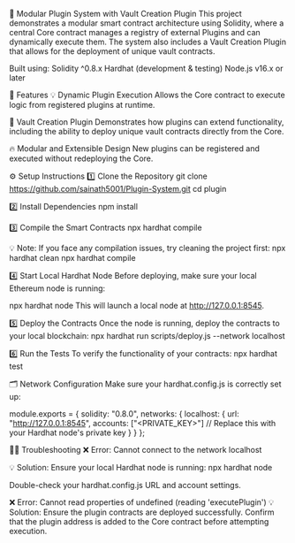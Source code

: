 🔌 Modular Plugin System with Vault Creation Plugin
This project demonstrates a modular smart contract architecture using Solidity, where a central Core contract manages a registry of external Plugins and can dynamically execute them. The system also includes a Vault Creation Plugin that allows for the deployment of unique vault contracts.

Built using:
Solidity ^0.8.x
Hardhat (development & testing)
Node.js v16.x or later

🚀 Features
💡 Dynamic Plugin Execution
Allows the Core contract to execute logic from registered plugins at runtime.

🏦 Vault Creation Plugin
Demonstrates how plugins can extend functionality, including the ability to deploy unique vault contracts directly from the Core.

🔥 Modular and Extensible Design
New plugins can be registered and executed without redeploying the Core.

⚙️ Setup Instructions
1️⃣ Clone the Repository
git clone https://github.com/sainath5001/Plugin-System.git 
cd plugin

2️⃣ Install Dependencies
npm install

3️⃣ Compile the Smart Contracts
npx hardhat compile

💡 Note:
If you face any compilation issues, try cleaning the project first:
npx hardhat clean
npx hardhat compile

4️⃣ Start Local Hardhat Node
Before deploying, make sure your local Ethereum node is running:

npx hardhat node
This will launch a local node at http://127.0.0.1:8545.

5️⃣ Deploy the Contracts
Once the node is running, deploy the contracts to your local blockchain:
npx hardhat run scripts/deploy.js --network localhost

6️⃣ Run the Tests
To verify the functionality of your contracts:
npx hardhat test

🗂️ Network Configuration
Make sure your hardhat.config.js is correctly set up:

module.exports = {
  solidity: "0.8.0",
  networks: {
    localhost: {
      url: "http://127.0.0.1:8545",
      accounts: ["<PRIVATE_KEY>"]  // Replace this with your Hardhat node's private key
    }
  }
};


🧑‍💻 Troubleshooting
❌ Error: Cannot connect to the network localhost

💡 Solution:
Ensure your local Hardhat node is running:
npx hardhat node

Double-check your hardhat.config.js URL and account settings.

❌ Error: Cannot read properties of undefined (reading 'executePlugin')
💡 Solution:
Ensure the plugin contracts are deployed successfully.
Confirm that the plugin address is added to the Core contract before attempting execution.



